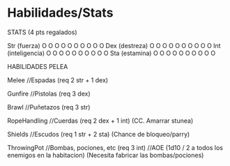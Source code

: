 # Habilidades/Stats

STATS (4 pts regalados)

Str (fuerza) O O O O O O O O O O
Dex (destreza) O O O O O O O O O O
Int (inteligencia) O O O O O O O O O O
Sta (estamina) O O O O O O O O O O




HABILIDADES PELEA

Melee //Espadas (req 2 str + 1 dex)

Gunfire //Pistolas (req 3 dex)

Brawl //Puñetazos (req 3 str)

RopeHandling //Cuerdas (req 2 dex + 1 int) (CC. Amarrar stunea)

Shields //Escudos (req 1 str + 2 sta) (Chance de bloqueo/parry)

ThrowingPot //Bombas, pociones, etc (req 3 int) //AOE (1d10 / 2 a todos los enemigos en la habitacion) (Necesita fabricar las bombas/pociones)